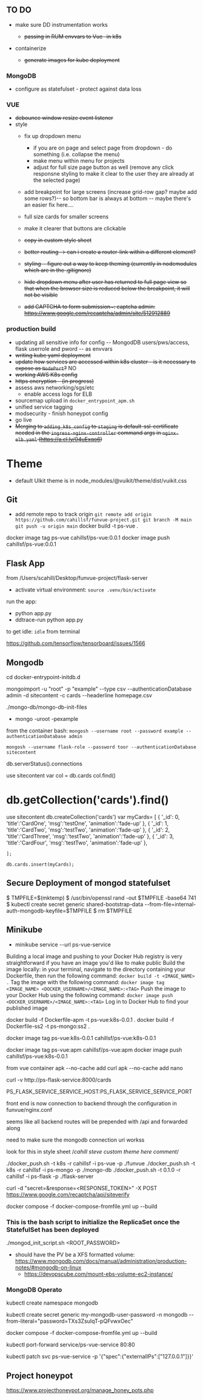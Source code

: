 ## TO DO

- make sure DD instrumentation works
  * ~~passing in RUM envvars to Vue -in k8s~~
  
- containerize 
  * ~~generate images for kube deployment~~

### MongoDB
  * configure as statefulset - protect against data loss
  
### VUE
- ~~debounce window resize event listener~~
- style
  * fix up dropdown menu
    - if you are on page and select page from dropdown - do something (i.e. collapse the menu)
    - make menu within menu for projects
    - adjust for full size page button as well (remove any click responsne styling to make it clear to the user they are already at the selected page)
  * add breakpoint for large screens (increase grid-row gap?  maybe add some rows?)-- so bottom bar is always at bottom -- maybe there's an easier fix here....
  * full size cards for smaller screens
  * make it clearer that buttons are clickable
  * ~~copy in custom style sheet~~
  * ~~better routing--> can i create a router-link within a different element?~~
  * ~~styling-- figure out a way to keep theming (currently in nodemodules which are in the .gitignore)~~

  * ~~hide dropdown menu after user has returned to full page view so that when the browser size is reduced below the breakpoint, it will not be visible~~

  * ~~add CAPTCHA to form submission~: captcha admin: https://www.google.com/recaptcha/admin/site/512912889~~

### production build
  * updating all sensitive info for config -- MongodDB users/pws/access, flask userrole and pword -- as envvars
  * ~~writing kube yaml deployment~~
  * ~~update how services are accessed within k8s cluster - is it necessary to expose as `NodePort`?~~ NO
  * ~~working AWS K8s config~~
  * ~~https encryption - (in progress)~~
  * assess aws networking/sgs/etc
    - enable access logs for ELB
  * sourcemap upload in `docker_entrypoint_apm.sh`
  * unified service tagging
  * modsecurity - finish honeypot config
  * go live
  * ~~Merging to `adding_k8s_config` to `staging` is default-ssl-certificate needed in the `ingress-nginx-controller` command args in `nginx-elb.yaml` (https://a.cl.ly/04uExqo6)~~




# Theme
* default UIkit theme is in node_modules/@vuikit/theme/dist/vuikit.css


## Git 
* add remote repo to track origin
`
git remote add origin https://github.com/cahillsf/funvue-project.git
git branch -M main
git push -u origin main
`
docker build -t ps-vue .

docker image tag ps-vue cahillsf/ps-vue:0.0.1
docker image push cahillsf/ps-vue:0.0.1


## Flask App
from /Users/scahill/Desktop/funvue-project/flask-server
- activate virtual environment: `source .venv/bin/activate`

run the app:
- python app.py
- ddtrace-run python app.py

to get idle: `idle` from terminal

https://github.com/tensorflow/tensorboard/issues/1566

## Mongodb 
cd docker-entrypoint-initdb.d


mongoimport -u "root" -p "example" --type csv --authenticationDatabase admin -d sitecontent -c cards --headerline homepage.csv

./mongo-db/mongo-db-init-files
* mongo -uroot -pexample

from the container bash: `mongosh --username root --password example --authenticationDatabase admin`

`mongosh --username flask-role --password toor --authenticationDatabase sitecontent`

db.serverStatus().connections

use sitecontent
var col = db.cards
col.find()


#  db.getCollection('cards').find()

use sitecontent
db.createCollection('cards')
var myCards=
	[
		{
            '_id': 0,
            'title':'CardOne',
            'msg':'testOne',
            'animation':'fade-up'
          },
          {
            '_id': 1,
            'title':'CardTwo',
            'msg':'testTwo',
            'animation':'fade-up'
          },
          {
            '_id': 2,
            'title':'CardThree',
            'msg':'testTwo',
            'animation':'fade-up'
          },
          {
            '_id': 3,
            'title':'CardFour',
            'msg':'testTwo',
            'animation':'fade-up'
          },

	];

	db.cards.insert(myCards);

## Secure Deployment of mongod statefulset
$ TMPFILE=$(mktemp)
$ /usr/bin/openssl rand -out $TMPFILE -base64 741
$ kubectl create secret generic shared-bootstrap-data --from-file=internal-auth-mongodb-keyfile=$TMPFILE
$ rm $TMPFILE



## Minikube

* minikube service --url ps-vue-service


Building a local image and pushing to your Docker Hub registry is very straightforward if you have an image you'd like to make public
Build the image locally: in your terminal, navigate to the directory containing your Dockerfile, then run the following command: `docker build -t <IMAGE_NAME> .`
Tag the image with the following command: `docker image tag <IMAGE_NAME> <DOCKER_USERNAME>/<IMAGE_NAME>:<TAG>`
Push the image to your Docker Hub using the following command: `docker image push <DOCKER_USERNAME>/<IMAGE_NAME>:<TAG>`
Log in to Docker Hub to find your published image

docker build -f Dockerfile-apm -t ps-vue:k8s-0.0.1 .
docker build -f Dockerfile-ss2 -t ps-mongo:ss2 .

docker image tag ps-vue:k8s-0.0.1 cahillsf/ps-vue:k8s-0.0.1

docker image tag ps-vue:apm cahillsf/ps-vue:apm
docker image push cahillsf/ps-vue:k8s-0.0.1

from vue container
apk --no-cache add curl
apk --no-cache add nano

curl -v http://ps-flask-service:8000/cards

PS_FLASK_SERVICE_SERVICE_HOST:PS_FLASK_SERVICE_SERVICE_PORT

front end is now connection to backend through the configuration in funvue/nginx.conf

seems like all backend routes will be prepended with /api and forwarded along

need to make sure the mongodb connection uri workss


look for this in style sheet
/*cahill steve custom theme here comment*/

./docker_push.sh -t k8s -r cahillsf -i ps-vue -p ./funvue
./docker_push.sh -t k8s -r cahillsf -i ps-mongo -p ./mongo-db
./docker_push.sh -t 0.1.0 -r cahillsf -i ps-flask -p ./flask-server


curl -d "secret=<SECRET>&response=<RESPONSE_TOKEN>" -X POST https://www.google.com/recaptcha/api/siteverify


docker compose -f docker-compose-fromfile.yml up --build 


### This is the bash script to initialize the ReplicaSet once the StatefulSet has been deployed

./mongod_init_script.sh <ROOT_PASSWORD>

* should have the PV be a XFS formatted volume: https://www.mongodb.com/docs/manual/administration/production-notes/#mongodb-on-linux
  - https://devopscube.com/mount-ebs-volume-ec2-instance/

### MongoDB Operato

kubectl create namespace mongodb

kubectl create secret generic my-mongodb-user-password -n mongodb --from-literal="password=TXs3ZsuIqT-pQFvwxOec"

docker compose -f docker-compose-fromfile.yml up --build 

kubectl port-forward service/ps-vue-service 80:80

 kubectl patch svc ps-vue-service -p '{"spec":{"externalIPs":["127.0.0.1"]}}'



## Project honeypot

https://www.projecthoneypot.org/manage_honey_pots.php